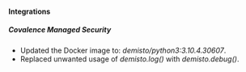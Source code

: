 
#### Integrations
##### Covalence Managed Security
- Updated the Docker image to: *demisto/python3:3.10.4.30607*.
- Replaced unwanted usage of *demisto.log()* with *demisto.debug()*.
